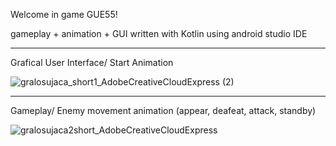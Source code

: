 Welcome in game GUE55!

gameplay + animation + GUI written with Kotlin using android studio IDE

----------------------
Grafical User Interface/ Start Animation

![gralosujaca_short1_AdobeCreativeCloudExpress (2)](https://user-images.githubusercontent.com/77066408/169388579-7cca7fde-eeec-42c5-8d37-991ec08ad3eb.gif)

--------------------------
Gameplay/ Enemy movement animation (appear, deafeat, attack, standby)

![gralosujaca2short_AdobeCreativeCloudExpress](https://user-images.githubusercontent.com/77066408/169521933-3a8dcfec-9ad9-4282-a75b-6da29719a2d0.gif)
